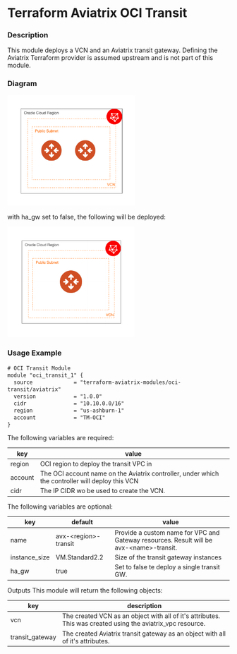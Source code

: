 # Terraform Aviatrix OCI Transit

### Description

This module deploys a VCN and an Aviatrix transit gateway. Defining the Aviatrix Terraform provider is assumed upstream and is not part of this module.

### Diagram
<img src="images/oci-ha.png"  height="250">

with ha_gw set to false, the following will be deployed:

<img src="images/oci-single.png" height="250">

### Usage Example

```
# OCI Transit Module
module "oci_transit_1" {
  source             = "terraform-aviatrix-modules/oci-transit/aviatrix"
  version            = "1.0.0"
  cidr               = "10.10.0.0/16"
  region             = "us-ashburn-1"
  account            = "TM-OCI"
}
```

The following variables are required:

key | value
--- | ---
region | OCI region to deploy the transit VPC in
account | The OCI account name on the Aviatrix controller, under which the controller will deploy this VCN
cidr | The IP CIDR wo be used to create the VCN.

The following variables are optional:

key | default | value
--- | --- | ---
name | avx-\<region\>-transit | Provide a custom name for VPC and Gateway resources. Result will be avx-\<name\>-transit.
instance_size | VM.Standard2.2 | Size of the transit gateway instances
ha_gw | true | Set to false te deploy a single transit GW.

Outputs
This module will return the following objects:

key | description
--- | ---
vcn | The created VCN as an object with all of it's attributes. This was created using the aviatrix_vpc resource.
transit_gateway | The created Aviatrix transit gateway as an object with all of it's attributes.